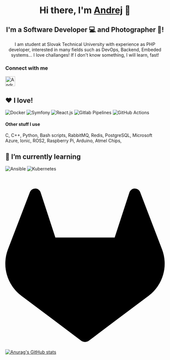 <h1 align="center">
Hi there, I'm <a href="https://www.andrejvysny.sk/" target="_blank" rel="noreferrer">Andrej</a> 👋
</h1>

<h2 align="center">
I'm a Software Developer 💻 and Photographer 📸!
</h2> 

<p align="center">
I am student at Slovak Technical University with experience as PHP developer, interested in many fields such as DevOps, Backend, Embeded systems... I love challanges! If I don't know something, I will learn, fast!
</p>

### Connect with me
<a href="https://www.linkedin.com/in/andrejvysny/"><img align="left" src="https://raw.githubusercontent.com/yushi1007/yushi1007/main/images/linkedin.svg" alt="AndrejVysny | LinkedIn" width="31px"/></a>
<br>
<br>

## ❤ I love! 
![Docker](https://img.shields.io/badge/docker-%230db7ed.svg?style=for-the-badge&logo=docker&logoColor=white)
![Symfony](https://img.shields.io/badge/symfony-grey?style=for-the-badge&logo=symfony)
![React.js](https://img.shields.io/badge/react-white?style=for-the-badge&logo=react)
![Gitlab Pipelines](https://img.shields.io/badge/gitlab%20pipelines-%23fc6d26.svg?style=for-the-badge&logo=gitlab&logoColor=white)
![GitHub Actions](https://img.shields.io/badge/github%20actions-%23121011.svg?style=for-the-badge&logo=github&logoColor=white)

#### Other stuff I use

C, C++, Python, Bash scripts, RabbitMQ, Redis, PostgreSQL, Microsoft Azure, Ionic, 
ROS2, Raspberry Pi, Arduino, Atmel Chips,

## 🌱 I’m currently learning
![Ansible](https://img.shields.io/badge/ansible-%23111111.svg?style=for-the-badge&logo=ansible&logoColor=white)
![Kubernetes](https://img.shields.io/badge/kubernetes-%23326ce5.svg?style=for-the-badge&logo=kubernetes&logoColor=white) 

<br>


<svg role="img" viewBox="0 0 24 24" xmlns="http://www.w3.org/2000/svg"><title>GitLab</title><path d="m23.6004 9.5927-.0337-.0862L20.3.9814a.851.851 0 0 0-.3362-.405.8748.8748 0 0 0-.9997.0539.8748.8748 0 0 0-.29.4399l-2.2055 6.748H7.5375l-2.2057-6.748a.8573.8573 0 0 0-.29-.4412.8748.8748 0 0 0-.9997-.0537.8585.8585 0 0 0-.3362.4049L.4332 9.5015l-.0325.0862a6.0657 6.0657 0 0 0 2.0119 7.0105l.0113.0087.03.0213 4.976 3.7264 2.462 1.8633 1.4995 1.1321a1.0085 1.0085 0 0 0 1.2197 0l1.4995-1.1321 2.4619-1.8633 5.006-3.7489.0125-.01a6.0682 6.0682 0 0 0 2.0094-7.003z"/></svg>

[![Anurag's GitHub stats](https://github-readme-stats.vercel.app/api?username=andrejvysny&count_private=true&show_icons=true&theme=dark)](https://github.com/andrejvysny)


<!--
## 💼 Technical Skills
## 🔭 I’m currently working on ...

![React](https://img.shields.io/badge/react-%2320232a.svg?style=for-the-badge&logo=react&logoColor=%2361DAFB)
![JavaScript](https://img.shields.io/badge/javascript-%23323330.svg?style=for-the-badge&logo=javascript&logoColor=%23F7DF1E)
![TypeScript](https://img.shields.io/badge/typescript-%23007ACC.svg?style=for-the-badge&logo=typescript&logoColor=white)
![Bootstrap](https://img.shields.io/badge/bootstrap-%23563D7C.svg?style=for-the-badge&logo=bootstrap&logoColor=white)
![CSS3](https://img.shields.io/badge/css3-%231572B6.svg?style=for-the-badge&logo=css3&logoColor=white)
![Styled Components](https://img.shields.io/badge/styled--components-DB7093?style=for-the-badge&logo=styled-components&logoColor=white)
![MUI](https://img.shields.io/badge/MUI-%230081CB.svg?style=for-the-badge&logo=mui&logoColor=white)

</br>

![PHP](https://img.shields.io/badge/PHP-%23777BB3.svg?style=for-the-badge&logo=php&logoColor=white)

</br>

![Git](https://img.shields.io/badge/git-%23F05033.svg?style=for-the-badge&logo=git&logoColor=white)

<!--
**andrejvysny/andrejvysny** is a ✨ _special_ ✨ repository because its `README.md` (this file) appears on your GitHub profile.

Here are some ideas to get you started:


- 🌱 I’m currently learning ...
- 👯 I’m looking to collaborate on ...
- 🤔 I’m looking for help with ...
- 💬 Ask me about ...
- 📫 How to reach me: ...
- 😄 Pronouns: ...
- ⚡ Fun fact: ...
-->
